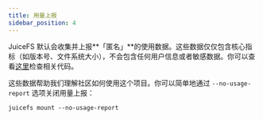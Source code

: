 ```yaml
---
title: 用量上报
sidebar_position: 4
---
```


JuiceFS 默认会收集并上报**「匿名」**的使用数据。这些数据仅仅包含核心指标（如版本号、文件系统大小），不会包含任何用户信息或者敏感数据。你可以查看[这里](https://github.com/leonatone/juicefs/blob/main/pkg/usage/usage.go)检查相关代码。

这些数据帮助我们理解社区如何使用这个项目。你可以简单地通过 `--no-usage-report` 选项关闭用量上报：

```
juicefs mount --no-usage-report
```
